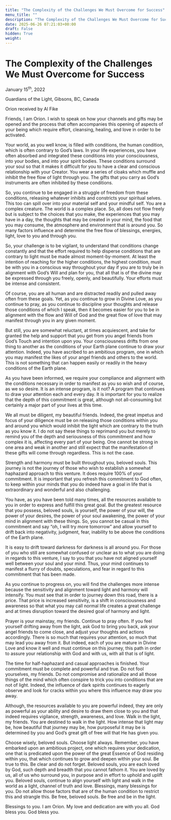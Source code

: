 ```yaml
---
title: "The Complexity of the Challenges We Must Overcome for Success"
menu_title: ""
description: "The Complexity of the Challenges We Must Overcome for Success"
date: 2025-06-26 07:21:03+00:00
draft: False
hidden: True
weight:
---
```

# The Complexity of the Challenges We Must Overcome for Success

January 15<sup>th</sup>, 2022

Guardians of the Light, Gibsons, BC, Canada

Orion received by Al Fike

Friends, I am Orion. I wish to speak on how your channels and gifts may be opened and the process that often accompanies this opening of aspects of your being which require effort, cleansing, healing, and love in order to be activated.

Your world, as you well know, is filled with conditions, the human condition, which is often contrary to God’s laws. In your life experiences, you have often absorbed and integrated these conditions into your consciousness, into your bodies, and into your spirit bodies. These conditions surround your soul so that it makes it difficult for you to have a clear and conscious relationship with your Creator. You wear a series of cloaks which muffle and inhibit the free flow of light through you. The gifts that you carry as God’s instruments are often inhibited by these conditions.

So, you continue to be engaged in a struggle of freedom from these conditions, releasing whatever inhibits and constricts your spiritual selves. This too can spill over into your material self and your mindful self. You are a complex creature. The world is a complex place. So, all does not flow freely but is subject to the choices that you make, the experiences that you may have in a day, the thoughts that may be created in your mind, the food that you may consume, the atmosphere and environment that is around you. So many factors influence and determine the free flow of blessings, energies, light, love to you and through you.

So, your challenge is to be vigilant, to understand that conditions change constantly and that the effort required to help disperse conditions that are contrary to light must be made almost moment-by-moment. At least the intention of reaching for the higher conditions, the highest condition, must be with you in a conscious way throughout your day if you are to truly be in alignment with God’s Will and plan for you, that all that is of the divine may be expressed through you freely, openly, and beautifully. Your efforts must be intense and consistent.

Of course, you are all human and are distracted readily and pulled away often from these goals. Yet, as you continue to grow in Divine Love, as you continue to pray, as you continue to discipline your thoughts and release those conditions of which I speak, then it becomes easier for you to be in alignment with the flow and Will of God and the great flow of love that may manifest through you in any given moment.

But still, you are somewhat reluctant, at times acquiescent, and take for granted the help and support that you get from you angel friends from God’s Touch and intention upon you. Your consciousness drifts from one thing to another as the conditions of your Earth plane continue to draw your attention. Indeed, you have ascribed to an ambitious program, one in which you may manifest the likes of your angel friends and others to the world. This is not something that can happen easily or readily in the heavy conditions of the Earth plane.

As you have been informed, we require your compliance and alignment with the conditions necessary in order to manifest as you so wish and of course, as we so desire. It is an intense program, is it not? A program that continues to draw your attention each and every day. It is important for you to realize that the depth of this commitment is great, although not all-consuming but certainly a major part of your lives at this time.

We all must be diligent, my beautiful friends. Indeed, the great impetus and focus of your diligence must be on releasing those conditions within you and around you which would inhibit the light which are contrary to the truth as you know it. I do not say these things to reprimand you but merely to remind you of the depth and seriousness of this commitment and how complex it is, affecting every part of your being. One cannot be strong in one area and weak in another and still expect that the manifestation of these gifts will come through regardless. This is not the case.

Strength and harmony must be built throughout you, beloved souls. This journey is not the journey of those who wish to establish a somewhat haphazard approach to this venture. It does require 100% of your commitment. It is important that you refresh this commitment to God often, to keep within your minds that you do indeed have a goal in life that is extraordinary and wonderful and also challenging.

You have, as you have been told many times, all the resources available to you in order to express and fulfill this great goal. But the greatest resource that you possess, beloved souls, is yourself, the power of your will, the power of your desires, the power of your soul awakening, the power of your mind in alignment with these things. So, you cannot be casual in this commitment and say “oh, I will try more tomorrow” and allow yourself to drift back into negativity, judgment, fear, inability to be above the conditions of the Earth plane.

It is easy to drift toward darkness for darkness is all around you. For those of you who still are somewhat confused or unclear as to what you are doing in regards to this venture, I say to you that you have not aligned yourself well between your soul and your mind. Thus, your mind continues to manifest a flurry of doubts, speculations, and fear in regard to this commitment that has been made.

As you continue to progress on, you will find the challenges more intense because the sensitivity and alignment toward light and harmony will intensify. You must see that in order to journey down this road, there is a price. That price is increased sensitivity, is a shift in consciousness and awareness so that what you may call normal life creates a great challenge and at times disruption toward the desired goal of harmony and light.

Prayer is your mainstay, my friends. Continue to pray often. If you feel yourself drifting away from the light, ask God to bring you back, ask your angel friends to come close, and adjust your thoughts and actions accordingly. There is so much that requires your attention, so much that may lead you away from it. But indeed, each of you are mature in Divine Love and know it well and must continue on this journey, this path in order to assure your relationship with God and with us, with all that is of light.

The time for half-haphazard and casual approaches is finished. Your commitment must be complete and powerful and true. Do not fool yourselves, my friends. Do not compromise and rationalize and all those things of the mind which often conspire to trick you into conditions that are not of light. Indeed, the influence of dark spirits continues to eagerly observe and look for cracks within you where this influence may draw you away.

Although, the resources available to you are powerful indeed, they are only as powerful as your ability and desire to draw them close to you and that indeed requires vigilance, strength, awareness, and love. Walk in the light, my friends. You are destined to walk in the light. How intense that light may be, how beautiful that journey may be, how purposeful it may be is determined by you and God’s great gift of free will that He has given you.

Choose wisely, beloved souls. Choose light always. Remember, you have embarked upon an ambitious project, one which requires your dedication, one that is predicated upon the power of the great Essence of God residing within you, that which continues to grow and deepen within your soul. Be true to this. Be clear and do not forget. Beloved souls, you are each loved by God, such depth and breadth that you cannot fathom it. You are loved by us, all of us who surround you, in purpose and in effort to uphold and uplift you. Beloved souls, continue to align yourself with light and walk in the world as a light, channel of truth and love. Blessings, many blessings for you. Do not allow those factors that are of the human condition to restrict this and strangle this. Be free, beloved souls. Be free and be in the light.

Blessings to you. I am Orion. My love and dedication are with you all. God bless you. God bless you.
